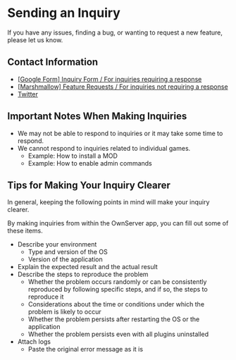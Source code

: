 # Sending an Inquiry
If you have any issues, finding a bug, or wanting to request a new feature, please let us know.

## Contact Information

- [[Google Form] Inquiry Form / For inquiries requiring a response](https://docs.google.com/forms/d/e/1FAIpQLSekB3eFJBI3bEscx1y9FjIEEVzA6hAchlAO55EKZIhbEMvFSQ/viewform?usp=sf_link)
- [[Marshmallow] Feature Requests / For inquiries not requiring a response](https://marshmallow-qa.com/ownserver?utm_medium=url_text&utm_source=promotion)
- [Twitter](https://twitter.com/OwnServer)

## Important Notes When Making Inquiries
- We may not be able to respond to inquiries or it may take some time to respond.
- We cannot respond to inquiries related to individual games.
    - Example: How to install a MOD
    - Example: How to enable admin commands

## Tips for Making Your Inquiry Clearer
In general, keeping the following points in mind will make your inquiry clearer.

By making inquiries from within the OwnServer app, you can fill out some of these items.

- Describe your environment
    - Type and version of the OS
    - Version of the application
- Explain the expected result and the actual result
- Describe the steps to reproduce the problem
    - Whether the problem occurs randomly or can be consistently reproduced by following specific steps, and if so, the steps to reproduce it
    - Considerations about the time or conditions under which the problem is likely to occur
    - Whether the problem persists after restarting the OS or the application
    - Whether the problem persists even with all plugins uninstalled
- Attach logs
    - Paste the original error message as it is
